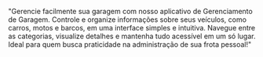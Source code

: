 "Gerencie facilmente sua garagem com nosso aplicativo de Gerenciamento de Garagem. Controle e organize informações sobre seus veículos, como carros, motos e barcos, em uma interface simples e intuitiva. Navegue entre as categorias, visualize detalhes e mantenha tudo acessível em um só lugar. Ideal para quem busca praticidade na administração de sua frota pessoal!"
